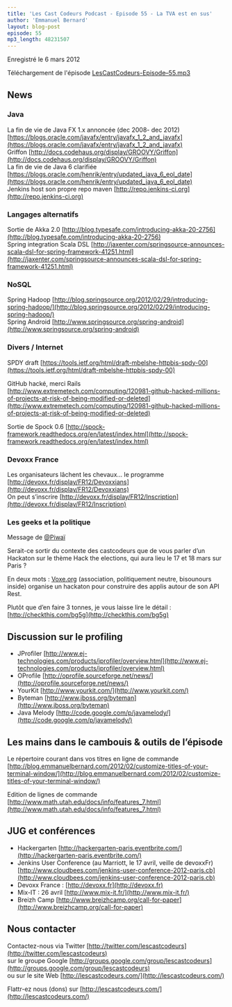 ```yaml
---
title: 'Les Cast Codeurs Podcast - Episode 55 - La TVA est en sus'
author: 'Emmanuel Bernard'
layout: blog-post
episode: 55
mp3_length: 48231507
---
```

Enregistré le 6 mars 2012

Téléchargement de l'épisode [LesCastCodeurs-Episode–55.mp3](http://traffic.libsyn.com/lescastcodeurs/LesCastCodeurs-Episode-55.mp3)

## News
### Java
La fin de vie de Java FX 1.x annoncée (dec 2008- dec 2012) [https://blogs.oracle.com/javafx/entry/javafx_1_2_and_javafx](https://blogs.oracle.com/javafx/entry/javafx_1_2_and_javafx)  
Griffon [http://docs.codehaus.org/display/GROOVY/Griffon](http://docs.codehaus.org/display/GROOVY/Griffon)  
La fin de vie de Java 6 clarifiée [https://blogs.oracle.com/henrik/entry/updated_java_6_eol_date](https://blogs.oracle.com/henrik/entry/updated_java_6_eol_date)  
Jenkins host son propre repo maven [http://repo.jenkins-ci.org](http://repo.jenkins-ci.org)

### Langages alternatifs
Sortie de Akka 2.0 [http://blog.typesafe.com/introducing-akka-20-2756](http://blog.typesafe.com/introducing-akka-20-2756)  
Spring integration Scala DSL [http://jaxenter.com/springsource-announces-scala-dsl-for-spring-framework-41251.html](http://jaxenter.com/springsource-announces-scala-dsl-for-spring-framework-41251.html)

### NoSQL
Spring Hadoop [http://blog.springsource.org/2012/02/29/introducing-spring-hadoop/](http://blog.springsource.org/2012/02/29/introducing-spring-hadoop/)  
Spring Android [http://www.springsource.org/spring-android](http://www.springsource.org/spring-android)

### Divers / Internet
SPDY draft [https://tools.ietf.org/html/draft-mbelshe-httpbis-spdy-00](https://tools.ietf.org/html/draft-mbelshe-httpbis-spdy-00)

GitHub hacké, merci Rails  
[http://www.extremetech.com/computing/120981-github-hacked-millions-of-projects-at-risk-of-being-modified-or-deleted](http://www.extremetech.com/computing/120981-github-hacked-millions-of-projects-at-risk-of-being-modified-or-deleted)

Sortie de Spock 0.6 [http://spock-framework.readthedocs.org/en/latest/index.html](http://spock-framework.readthedocs.org/en/latest/index.html)

### Devoxx France
Les organisateurs lâchent les chevaux… le programme [http://devoxx.fr/display/FR12/Devoxxians](http://devoxx.fr/display/FR12/Devoxxians)  
On peut s’inscrire [http://devoxx.fr/display/FR12/Inscription](http://devoxx.fr/display/FR12/Inscription)

### Les geeks et la politique
Message de [@Piwaï](http://twitter.com/Piwai)

Serait-ce sortir du contexte des castcodeurs que de vous parler d’un Hackaton sur le thème Hack the elections,
qui aura lieu le 17 et 18 mars sur Paris ?

En deux mots : [Voxe.org](http://www.voxe.org) (association, politiquement neutre, bisounours inside)
organise un hackaton pour construire des applis autour de son API Rest.

Plutôt que d’en faire 3 tonnes, je vous laisse lire le détail : [http://checkthis.com/bg5g](http://checkthis.com/bg5g)

## Discussion sur le profiling
- JProfiler [http://www.ej-technologies.com/products/jprofiler/overview.html](http://www.ej-technologies.com/products/jprofiler/overview.html)
- OProfile [http://oprofile.sourceforge.net/news/](http://oprofile.sourceforge.net/news/)
- YourKit [http://www.yourkit.com/](http://www.yourkit.com/)
- Byteman [http://www.jboss.org/byteman](http://www.jboss.org/byteman)
- Java Melody [http://code.google.com/p/javamelody/](http://code.google.com/p/javamelody/)

## Les mains dans le cambouis &amp; outils de l’épisode
Le répertoire courant dans vos titres en ligne de commande [http://blog.emmanuelbernard.com/2012/02/customize-titles-of-your-terminal-window/](http://blog.emmanuelbernard.com/2012/02/customize-titles-of-your-terminal-window/)

Edition de lignes de commande [http://www.math.utah.edu/docs/info/features_7.html](http://www.math.utah.edu/docs/info/features_7.html)

## JUG et conférences
- Hackergarten [http://hackergarten-paris.eventbrite.com/](http://hackergarten-paris.eventbrite.com/)
- Jenkins User Conference (au Marriott, le 17 avril, veille de devoxxFr) [http://www.cloudbees.com/jenkins-user-conference-2012-paris.cb](http://www.cloudbees.com/jenkins-user-conference-2012-paris.cb)
- Devoxx France : [http://devoxx.fr](http://devoxx.fr)
- Mix-IT : 26 avril [http://www.mix-it.fr/](http://www.mix-it.fr/)
- Breizh Camp [http://www.breizhcamp.org/call-for-paper](http://www.breizhcamp.org/call-for-paper)

## Nous contacter
Contactez-nous via Twitter [http://twitter.com/lescastcodeurs](http://twitter.com/lescastcodeurs)  
sur le groupe Google [http://groups.google.com/group/lescastcodeurs](http://groups.google.com/group/lescastcodeurs)  
ou sur le site Web [http://lescastcodeurs.com/](http://lescastcodeurs.com/)

Flattr-ez nous (dons) sur [http://lescastcodeurs.com/](http://lescastcodeurs.com/)
